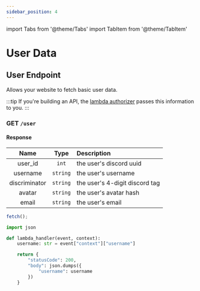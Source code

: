 ```yaml
---
sidebar_position: 4
---
```


import Tabs from '@theme/Tabs'
import TabItem from '@theme/TabItem'

# User Data

## User Endpoint

Allows your website to fetch basic user data.

:::tip
If you're building an API, the [lambda authorizer](verification.md#verification-lambda-function) passes this information to you.
:::

### GET `/user`

#### Response

| Name | Type | Description |
| :--: | :--: | :---------- |
| user_id | `int` | the user's discord uuid |
| username | `string` | the user's username |
| discriminator | `string` | the user's 4-digit discord tag |
| avatar | `string` | the user's avatar hash |
| email | `string` | the user's email |

<Tabs>
<TabItem value="js" label="JavaScript (Next.JS)">

```js
fetch();
```

</TabItem>
<TabItem value="py" label="Python (Lambda)">

```python
import json

def lambda_handler(event, context):
    username: str = event["context"]["username"]

    return {
        "statusCode": 200,
        "body": json.dumps({
            "username": username
        })
    }
```
</TabItem>
</Tabs>
